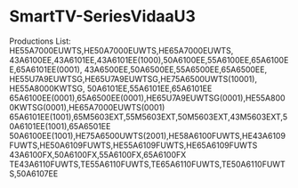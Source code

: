 # SmartTV-SeriesVidaaU3
Productions List:
HE55A7000EUWTS,HE50A7000EUWTS,HE65A7000EUWTS,
43A6100EE,43A6101EE,43A6101EE(1000),50A6100EE,55A6100EE,65A6100EE,65A6101EE(0001),
43A6500EE,50A6500EE,55A6500EE,65A6500EE,
HE55U7A9EUWTSG,HE65U7A9EUWTSG,HE75A6500UWTS(10001),
HE55A8000KWTSG,
50A6101EE,55A6101EE,65A6101EE
65A6100EE(0001),65A6500EE(0001),HE65U7A9EUWTSG(0001),HE55A8000KWTSG(0001),HE65A7000EUWTS(0001)
65A6101EE(1001),65M5603EXT,55M5603EXT,50M5603EXT,43M5603EXT,50A6101EE(1001),65A6501EE
50A6100EE(1001),HE75A6500UWTS(2001),HE58A6100FUWTS,HE43A6109FUWTS,HE50A6109FUWTS,HE55A6109FUWTS,HE65A6109FUWTS
43A6100FX,50A6100FX,55A6100FX,65A6100FX
TE43A6110FUWTS,TE55A6110FUWTS,TE65A6110FUWTS,TE50A6110FUWTS,50A6107EE
